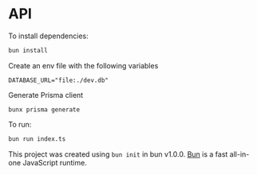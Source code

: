 # API

To install dependencies:

```bash
bun install
```

Create an env file with the following variables

```env
DATABASE_URL="file:./dev.db"
```

Generate Prisma client

```
bunx prisma generate
```

To run:

```bash
bun run index.ts
```


This project was created using `bun init` in bun v1.0.0. [Bun](https://bun.sh) is a fast all-in-one JavaScript runtime.
